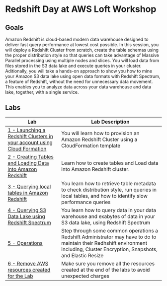 # Redshift Day at AWS Loft Workshop

## Goals
Amazon Redshift is cloud-based modern data warehouse designed to deliver fast query performance at lowest cost possible. In this session, you will deploy a Redshift Cluster from scratch, create the table schemas using the proper distribution style so that queries can take advantage of Massive Parallel processing using multiple nodes and slices. You will load data from files stored in the S3 data lake and execute queries in your cluster. Aditionally, you will take a hands-on approach to show you how to mine your Amazon S3 data lake using open data formats with Redshift Spectrum, a feature of Redshift, without the need for unnecessary data movement. This enables you to analyze data across your data warehouse and data lake, together, with a single service.

## Labs
|Lab  |Lab Description |
|---- | ----|
|[1 - Launching a Redshift Clusters in your account using Cloud Formation](Lab1/README.md)                 | You will learn how to provision an Amazon Redshift Cluster using a CloudFormation template|
|[2 - Creating Tables and Loading Data into Amazon Redshift](Lab2/README.md)           |Learn how to create tables and Load data into Amazon Redshift cluster.|
|[3 - Querying local tables in Amazon Redshift](Lab3/README.md)        |You learn how to retrieve table metadata to check distribution style, run queries in local tables, and how to identify slow performance queries|
|[4 - Querying S3 Data Lake using Redshift Spectrum](Lab4/README.md)      | You learn how to query data in your data warehouse and exabytes of data in your S3 data lake, using Redshift Spectrum |
|[5 - Operations](Lab5/README.md)      | Step through some common operations a Redshift Administrator may have to do to maintain their Redhshift environment including, Cluster Encryption, Snapshots, and Elastic Resize |
|[6 - Remove AWS resources created for the Lab](/cleanresources.md)      | Make sure you remove all the resources created at the end of the labs to avoid unexpected charges |
